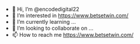 - 👋 Hi, I’m @encodedigital22
- 👀 I’m interested in https://www.betsetwin.com/
- 🌱 I’m currently learning ...
- 💞️ I’m looking to collaborate on ...
- 📫 How to reach me https://www.betsetwin.com/
<!---
encodedigital22/encodedigital22 is a ✨ special ✨ repository because its `README.md` (this file) appears on your GitHub profile.
You can click the Preview link to take a look at your changes.
--->
